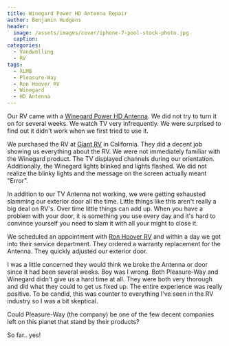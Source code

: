 ```yaml
---
title: Winegard Power HD Antenna Repair
author: Benjamin Hudgens
header:
  image: /assets/images/cover/iphone-7-pool-stock-photo.jpg
  caption:
categories:
  - Vandwelling
  - RV
tags:
  - XLMB
  - Pleasure-Way
  - Ron Hoover RV
  - Winegard
  - HD Antenna
---
```


Our RV came with a [Winegard Power HD Antenna](https://www.amazon.com/gp/offer-listing/B00T36ONEG/ref=as_li_tl?ie=UTF8&camp=1789&creative=9325&creativeASIN=B00T36ONEG&linkCode=am2&tag=chasingsixty-20&linkId=13ec73ca59a619811362e21845ef6081).  We did not try to turn it on for several weeks.  We watch TV very infrequently.  We were surprised to find out it didn't work when we first tried to use it.

We purchased the RV at [Giant RV](http://www.giantrv.com/dealerinfo/infoview.asp?documentid=5) in California.  They did a decent job showing us everything about the RV.  We were not immediately familiar with the Winegard product.  The TV displayed channels during our orientation.  Additionally, the Winegard lights blinked and lights flashed.  We did not realize the blinky lights and the message on the screen actually meant "Error".

In addition to our TV Antenna not working, we were getting exhausted slamming our exterior door all the time.  Little things like this aren't really a big deal on RV's.  Over time little things can add up.  When you have a problem with your door, it is something you use every day and it's hard to convince yourself you need to slam it with all your might to close it.

We scheduled an appointment with [Ron Hoover RV](http://www.ronhooversanantonio.com/) and within a day we got into their service department.  They ordered a warranty replacement for the Antenna.  They quickly adjusted our exterior door.  

I was a little concerned they would think we broke the Antenna or door since it had been several weeks.  Boy was I wrong.  Both Pleasure-Way and Winegard didn't give us a hard time at all.  They were both very thorough and did what they could to get us fixed up.  The entire experience was really positive.  To be candid, this was counter to everything I've seen in the RV industry so I was a bit skeptical.  

Could Pleasure-Way (the company) be one of the few decent companies left on this planet that stand by their products?

So far.. yes!
